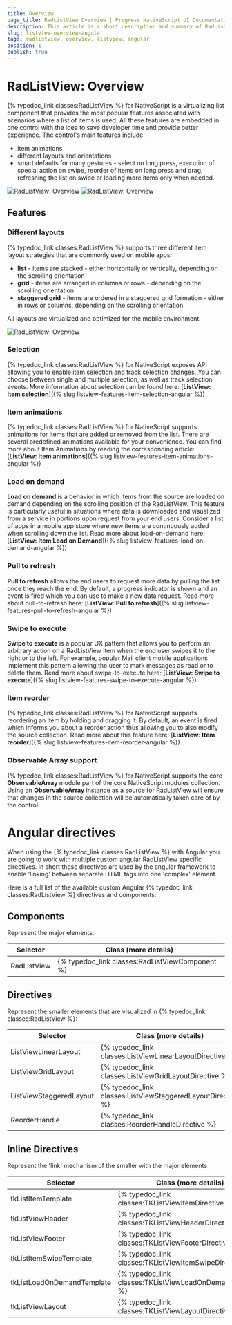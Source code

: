 ```yaml
---
title: Overview
page_title: RadListView Overview | Progress NativeScript UI Documentation
description: This article is a short description and summary of RadListView's features.
slug: listview-overview-angular
tags: radlistview, overview, listview, angular
position: 1
publish: true
---
```

# RadListView: Overview
{% typedoc_link classes:RadListView %} for NativeScript is a virtualizing list component that provides the most popular features associated with scenarios where a list of items is used. All these features are embedded in one control with the idea to save developer time and provide better experience. The control's main features include:
- item animations
- different layouts and orientations
- smart defaults for many gestures - select on long press, execution of special action on swipe, reorder of items on long press and drag, refreshing the list on swipe or loading more items only when needed.

![RadListView: Overview](/controls/NativeScript/ListView/Images/list-view-overview_2.png "iOS") ![RadListView: Overview](/controls/NativeScript/ListView/Images/list-view-overview_3.png "iOS")

## Features

### Different layouts

{% typedoc_link classes:RadListView %} supports three different item layout strategies that are commonly used on mobile apps:

- **list** - items are stacked - either horizontally or vertically, depending on the scrolling orientation
- **grid** - items are arranged in columns or rows - depending on the scrolling orientation
- **staggered grid** - items are ordered in a staggered grid formation - either in rows or columns, depending on the scrolling orientation

All layouts are virtualized and optimized for the mobile environment.

![RadListView: Overview](/controls/NativeScript/ListView/Images/list-view-overview_1.png "Android")

### Selection
{% typedoc_link classes:RadListView %} for NativeScript exposes API allowing you to enable item selection and track selection changes. You can choose between single and multiple selection, as well as track selection events. More information about selection can be found here: [**ListView: Item selection**]({% slug listview-features-item-selection-angular %})

### Item animations
{% typedoc_link classes:RadListView %} for NativeScript supports animations for items that are added or removed from the list. There are several predefined animations available for your convenience. You can find more about Item Animations by reading the corresponding article: [**ListView: Item animations**]({% slug listview-features-item-animations-angular %})

### Load on demand
**Load on demand** is a behavior in which items from the source are loaded on demand depending on the scrolling position of the RadListView. This feature is particularly useful in situations where data is downloaded and visualized from a service in portions upon request from your end users. Consider a list of apps in a mobile app store where new items are continuously added when scrolling down the list. Read more about load-on-demand here: [**ListView: Item Load on Demand**]({% slug listview-features-load-on-demand-angular %})

### Pull to refresh
**Pull to refresh** allows the end users to request more data by pulling the list once they reach the end. By default, a progress indicator is shown and an event is fired which you can use to make a new data request. Read more about pull-to-refresh here: [**ListView: Pull to refresh**]({% slug listview-features-pull-to-refresh-angular %})

### Swipe to execute
**Swipe to execute** is a popular UX pattern that allows you to perform an arbitrary action on a RadListView item when the end user swipes it to the right or to the left. For example, popular Mail client mobile applications implement this pattern allowing the user to mark messages as read or to delete them. Read more about swipe-to-execute here: [**ListView: Swipe to execute**]({% slug listview-features-swipe-to-execute-angular %})

### Item reorder
{% typedoc_link classes:RadListView %} for NativeScript supports reordering an item by holding and dragging it. By default, an event is fired which informs you about a reorder action thus allowing you to also modify the source collection. Read more about this feature here: [**ListView: Item reorder**]({% slug listview-features-item-reorder-angular %})

### Observable Array support
{% typedoc_link classes:RadListView %} for NativeScript supports the core **ObservableArray** module part of the core NativeScript modules collection. Using an **ObservableArray** instance as a source for RadListView will ensure that changes in the source collection will be automatically taken care of by the control.

# Angular directives

When using the {% typedoc_link classes:RadListView %} with Angular you are going to work with multiple custom angular RadListView specific directives. In short these directives are used by the angular framework to enable 'linking' between separate HTML tags into one 'complex' element.

Here is a full list of the available custom Angular {% typedoc_link classes:RadListView %} directives and components:

## Components
Represent the major elements:

| Selector          | Class (more details)                                  |
|-------------------|-------------------------------------------------------|
| RadListView | {% typedoc_link classes:RadListViewComponent %} |


## Directives
Represent the smaller elements that are visualized in {% typedoc_link classes:RadListView %}:

| Selector          | Class (more details)                                  |
|-------------------|-------------------------------------------------------|
| ListViewLinearLayout | {% typedoc_link classes:ListViewLinearLayoutDirective %} |
| ListViewGridLayout | {% typedoc_link classes:ListViewGridLayoutDirective %} |
| ListViewStaggeredLayout | {% typedoc_link classes:ListViewStaggeredLayoutDirective %} |
| ReorderHandle | {% typedoc_link classes:ReorderHandleDirective %} |

## Inline Directives
Represent the 'link' mechanism of the smaller with the major elements

| Selector          | Class (more details)                                  |
|-------------------|-------------------------------------------------------|
| tkListItemTemplate | {% typedoc_link classes:TKListViewItemDirective %} |
| tkListViewHeader | {% typedoc_link classes:TKListViewHeaderDirective %} |
| tkListViewFooter | {% typedoc_link classes:TKListViewFooterDirective %} |
| tkListItemSwipeTemplate | {% typedoc_link classes:TKListViewItemSwipeDirective %} |
| tkListLoadOnDemandTemplate | {% typedoc_link classes:TKListViewLoadOnDemandDirective %} |
| tkListViewLayout | {% typedoc_link classes:TKListViewLayoutDirective %} |
